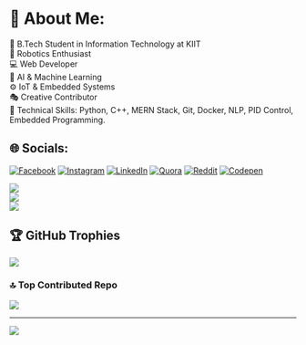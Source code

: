 # 💫 About Me:
🌟 B.Tech Student in Information Technology at KIIT<br>🤖 Robotics Enthusiast<br>💻 Web Developer<br>🧠 AI & Machine Learning<br>⚙️ IoT & Embedded Systems<br>🎭 Creative Contributor<br>🔧 Technical Skills: Python, C++, MERN Stack, Git, Docker, NLP, PID Control, Embedded Programming.<br>


## 🌐 Socials:
[![Facebook](https://img.shields.io/badge/Facebook-%231877F2.svg?logo=Facebook&logoColor=white)](https://facebook.com/rezosnd) [![Instagram](https://img.shields.io/badge/Instagram-%23E4405F.svg?logo=Instagram&logoColor=white)](https://instagram.com/rezosnd) [![LinkedIn](https://img.shields.io/badge/LinkedIn-%230077B5.svg?logo=linkedin&logoColor=white)](https://linkedin.com/in/rezosnd) [![Quora](https://img.shields.io/badge/Quora-%23B92B27.svg?logo=Quora&logoColor=white)](https://quora.com/profile/rezosnd) [![Reddit](https://img.shields.io/badge/Reddit-%23FF4500.svg?logo=Reddit&logoColor=white)](https://reddit.com/user/rezosnd) [![Codepen](https://img.shields.io/badge/Codepen-000000?style=for-the-badge&logo=codepen&logoColor=white)](https://codepen.io/rezosnd) 


![](https://github-readme-stats.vercel.app/api?username=rezosnd&theme=neon&hide_border=false&include_all_commits=true&count_private=true)<br/>
![](https://github-readme-streak-stats.herokuapp.com/?user=rezosnd&theme=neon&hide_border=false)<br/>
![](https://github-readme-stats.vercel.app/api/top-langs/?username=rezosnd&theme=neon&hide_border=false&include_all_commits=true&count_private=true&layout=compact)

## 🏆 GitHub Trophies
![](https://github-profile-trophy.vercel.app/?username=rezosnd&theme=neon&no-frame=false&no-bg=true&margin-w=4)

### 🔝 Top Contributed Repo
![](https://github-contributor-stats.vercel.app/api?username=rezosnd&limit=5&theme=neon&combine_all_yearly_contributions=true)

---
[![](https://visitcount.itsvg.in/api?id=rezosnd&icon=10&color=4)](https://visitcount.itsvg.in)

<!-- Proudly created with GPRM ( https://gprm.itsvg.in ) -->
